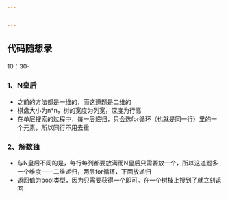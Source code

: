 ```yaml
---


---
```


<h2 id="代码随想录">代码随想录</h2>
<p>10：30-</p>
<h3 id="、n皇后">1、N皇后</h3>
<ul>
<li>之前的方法都是一维的，而这道题是二维的</li>
<li>棋盘大小为n*n，树的宽度为列宽，深度为行高</li>
<li>在单层搜索的过程中，每一层递归，只会选for循环（也就是同一行）里的一个元素，所以同行不用去重</li>
</ul>
<h3 id="、解数独">2、解数独</h3>
<ul>
<li>与N皇后不同的是，每行每列都要放满而N皇后只需要放一个，所以这道题多一个维度——二维递归，两层for循环，下面放递归</li>
<li>返回值为bool类型，因为只需要获得一个即可。在一个树枝上搜到了就立刻返回</li>
</ul>

